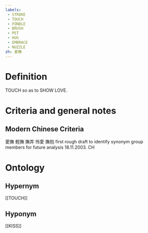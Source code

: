 ```yaml
---
labels: 
 - STROKE
 - TOUCH
 - FONDLE
 - BRUSH
 - PET
 - HUG
 - EMBRACE
 - NUZZLE
zh: 愛撫
---
```


# Definition
TOUCH so as to SHOW LOVE.
# Criteria and general notes
## Modern Chinese Criteria
愛撫
輕撫
撫弄
怜愛
撫抱
first rough draft to identify synonym group members for future analysis 18.11.2003. CH
# Ontology

## Hypernym
[[TOUCH]]
## Hyponym
[[KISS]]